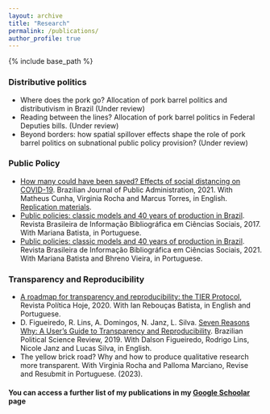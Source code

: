 ```yaml
---
layout: archive
title: "Research"
permalink: /publications/
author_profile: true
---
```


{% include base_path %}

### Distributive politics
 * Where does the pork go? Allocation of pork barrel politics and distributivism in Brazil (Under review)
 * Reading between the lines? Allocation of pork barrel politics in Federal Deputies bills. (Under review)
 * Beyond borders: how spatial spillover effects shape the role of pork barrel politics on subnational public policy provision? (Under review)

### Public Policy
 * [How many could have been saved? Effects of social distancing on COVID-19](http://bibliotecadigital.fgv.br/ojs/index.php/rap/article/view/83026). Brazilian Journal of Public Administration, 2021. With Matheus Cunha, Virginia Rocha and Marcus Torres, in English. [Replication materials](https://osf.io/qndjh/).
 * [Public policies: classic models and 40 years of production in Brazil](http://anpocs.com/images/BIB/n94/Bib94_Mariana.pdf). Revista Brasileira de Informação Bibliográfica em Ciências Sociais, 2017. With Mariana Batista, in Portuguese.
 * [Public policies: classic models and 40 years of production in Brazil](http://anpocs.com/images/BIB/n94/Bib94_Mariana.pdf). Revista Brasileira de Informação Bibliográfica em Ciências Sociais, 2021. With Mariana Batista and Bhreno Vieira, in Portuguese.
 
### Transparency and Reproducibility
  * [A roadmap for transparency and reproducibility: the TIER Protocol](https://periodicos.ufpe.br/revistas/politicahoje/article/view/245776), Revista Política Hoje, 2020. With Ian Rebouças Batista, in English and Portuguese.
  * D. Figueiredo, R. Lins, A. Domingos, N. Janz, L. Silva. [Seven Reasons Why: A User’s Guide to Transparency and Reproducibility](https://www.scielo.br/scielo.php?pid=S1981-38212019000200400&script=sci_abstract). Brazilian Political Science Review, 2019. With Dalson Figueiredo, Rodrigo Lins, Nicole Janz and Lucas Silva, in English.
  * The yellow brick road? Why and how to produce qualitative research more transparent. With Virginia Rocha and Palloma Marciano, Revise and Resubmit in Portuguese. (2023).


#### You can access a further list of my publications in my [Google Schoolar](https://scholar.google.be/citations?user=jrHuCc8AAAAJ&hl=pt-BR&oi=ao) page
